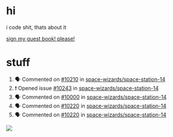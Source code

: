 # hi
i code shit, thats about it

[sign my guest book! please!](https://github.com/Just-a-Unity-Dev/Just-a-Unity-Dev/issues/new?&body=Sign%20my%20guest%20book%20by%20placing%20your%20name%20in%20the%20title,%20how%27d%20you%20get%20to%20this%20page%20and%20why?%20Don%27t%20forget%20you%20have%20an%20entire%20notebook%20in%20your%20hands!)


# stuff
<!--START_SECTION:activity-->
1. 🗣 Commented on [#10210](https://github.com/space-wizards/space-station-14/issues/10210) in [space-wizards/space-station-14](https://github.com/space-wizards/space-station-14)
2. ❗️ Opened issue [#10243](https://github.com/space-wizards/space-station-14/issues/10243) in [space-wizards/space-station-14](https://github.com/space-wizards/space-station-14)
3. 🗣 Commented on [#10000](https://github.com/space-wizards/space-station-14/issues/10000) in [space-wizards/space-station-14](https://github.com/space-wizards/space-station-14)
4. 🗣 Commented on [#10220](https://github.com/space-wizards/space-station-14/issues/10220) in [space-wizards/space-station-14](https://github.com/space-wizards/space-station-14)
5. 🗣 Commented on [#10220](https://github.com/space-wizards/space-station-14/issues/10220) in [space-wizards/space-station-14](https://github.com/space-wizards/space-station-14)
<!--END_SECTION:activity-->

![](https://github-profile-summary-cards.vercel.app/api/cards/profile-details?username=Just-a-Unity-Dev&theme=solarized_dark)
